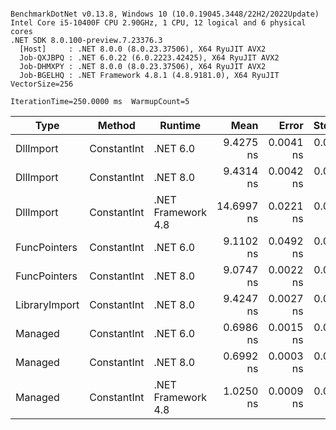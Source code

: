 ```

BenchmarkDotNet v0.13.8, Windows 10 (10.0.19045.3448/22H2/2022Update)
Intel Core i5-10400F CPU 2.90GHz, 1 CPU, 12 logical and 6 physical cores
.NET SDK 8.0.100-preview.7.23376.3
  [Host]     : .NET 8.0.0 (8.0.23.37506), X64 RyuJIT AVX2
  Job-QXJBPQ : .NET 6.0.22 (6.0.2223.42425), X64 RyuJIT AVX2
  Job-DHMXPY : .NET 8.0.0 (8.0.23.37506), X64 RyuJIT AVX2
  Job-BGELHQ : .NET Framework 4.8.1 (4.8.9181.0), X64 RyuJIT VectorSize=256

IterationTime=250.0000 ms  WarmupCount=5  

```
| Type          | Method      | Runtime            | Mean       | Error     | StdDev    | Median     | Min        | Max        |
|-------------- |------------ |------------------- |-----------:|----------:|----------:|-----------:|-----------:|-----------:|
| DllImport     | ConstantInt | .NET 6.0           |  9.4275 ns | 0.0041 ns | 0.0038 ns |  9.4263 ns |  9.4234 ns |  9.4363 ns |
| DllImport     | ConstantInt | .NET 8.0           |  9.4314 ns | 0.0042 ns | 0.0032 ns |  9.4311 ns |  9.4275 ns |  9.4387 ns |
| DllImport     | ConstantInt | .NET Framework 4.8 | 14.6997 ns | 0.0221 ns | 0.0196 ns | 14.6979 ns | 14.6725 ns | 14.7248 ns |
| FuncPointers  | ConstantInt | .NET 6.0           |  9.1102 ns | 0.0492 ns | 0.0460 ns |  9.1013 ns |  9.0654 ns |  9.1955 ns |
| FuncPointers  | ConstantInt | .NET 8.0           |  9.0747 ns | 0.0022 ns | 0.0018 ns |  9.0740 ns |  9.0722 ns |  9.0779 ns |
| LibraryImport | ConstantInt | .NET 8.0           |  9.4247 ns | 0.0027 ns | 0.0023 ns |  9.4251 ns |  9.4212 ns |  9.4278 ns |
| Managed       | ConstantInt | .NET 6.0           |  0.6986 ns | 0.0015 ns | 0.0012 ns |  0.6986 ns |  0.6955 ns |  0.7007 ns |
| Managed       | ConstantInt | .NET 8.0           |  0.6992 ns | 0.0003 ns | 0.0002 ns |  0.6993 ns |  0.6989 ns |  0.6997 ns |
| Managed       | ConstantInt | .NET Framework 4.8 |  1.0250 ns | 0.0009 ns | 0.0007 ns |  1.0248 ns |  1.0241 ns |  1.0269 ns |
